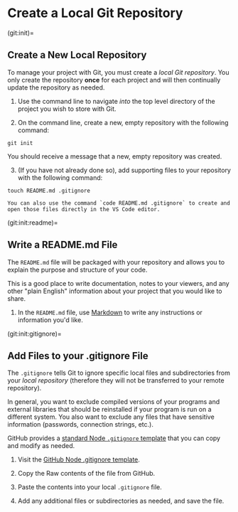 # Create a Local Git Repository

(git:init)=
## Create a New Local Repository
To manage your project with Git, you must create a *local Git repository*. You only create the repository **once** for each project and will then continually update the repository as needed.

1. Use the command line to navigate *into* the top level directory of the project you wish to store with Git.

2. On the command line, create a new, empty repository with the following command:

```
git init
```

You should receive a message that a new, empty repository was created.

3. (If you have not already done so), add supporting files to your repository with the following command:

```
touch README.md .gitignore
```

```{note}
You can also use the command `code README.md .gitignore` to create and open those files directly in the VS Code editor.
```

(git:init:readme)=
## Write a README.md File
The `README.md` file will be packaged with your repository and allows you to explain the purpose and structure of your code.

This is a good place to write documentation, notes to your viewers, and any other "plain English" information about your project that you would like to share.

1. In the `README.md` file, use [Markdown](https://www.markdownguide.org/basic-syntax/) to write any instructions or information you'd like.

(git:init:gitignore)=
## Add Files to your .gitignore File
The `.gitignore` tells Git to ignore specific local files and subdirectories from your *local repository* (therefore they will not be transferred to your remote repository).

In general, you want to exclude compiled versions of your programs and external libraries that should be reinstalled if your program is run on a different system. You also want to exclude any files that have sensitive information (passwords, connection strings, etc.).

GitHub provides a [standard Node `.gitignore` template](https://github.com/github/gitignore/blob/main/Node.gitignore) that you can copy and modify as needed.

1. Visit the [GitHub Node .gitignore template](https://github.com/github/gitignore/blob/main/Node.gitignore).

2. Copy the Raw contents of the file from GitHub.

3. Paste the contents into your local `.gitignore` file.

4. Add any additional files or subdirectories as needed, and save the file.